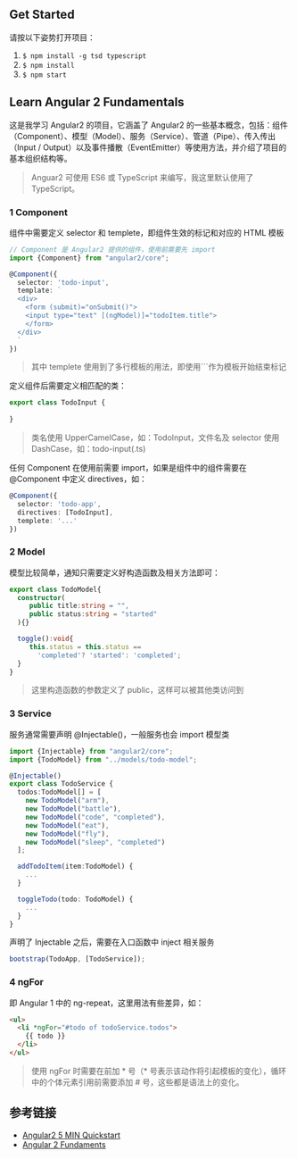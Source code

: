 ## Get Started
请按以下姿势打开项目：

1. `$ npm install -g tsd typescript`
2. `$ npm install`
3. `$ npm start`

## Learn Angular 2 Fundamentals
这是我学习 Angular2 的项目，它涵盖了 Angular2 的一些基本概念，包括：组件（Component）、模型（Model）、服务（Service）、管道（Pipe）、传入传出（Input / Output）以及事件播散（EventEmitter）等使用方法，并介绍了项目的基本组织结构等。

> Anguar2 可使用 ES6 或 TypeScript 来编写，我这里默认使用了 TypeScript。

### 1 Component
组件中需要定义 selector 和 templete，即组件生效的标记和对应的 HTML 模板
```ts
// Component 是 Angular2 提供的组件，使用前需要先 import
import {Component} from "angular2/core";

@Component({
  selector: 'todo-input',
  template: `
  <div>
    <form (submit)="onSubmit()">
    <input type="text" [(ngModel)]="todoItem.title">
    </form>
  </div>
  `
})
```  
> 其中 templete 使用到了多行模板的用法，即使用`\``作为模板开始结束标记

定义组件后需要定义相匹配的类：
```ts
export class TodoInput {
  
}
```  
> 类名使用 UpperCamelCase，如：TodoInput，文件名及 selector 使用 DashCase，如：todo-input(.ts)

任何 Component 在使用前需要 import，如果是组件中的组件需要在 @Component 中定义 directives，如：
```ts
@Component({
  selector: 'todo-app',
  directives: [TodoInput],
  templete: '...'
})
```
### 2 Model
模型比较简单，通知只需要定义好构造函数及相关方法即可：
```ts
export class TodoModel{
  constructor(
     public title:string = "",
     public status:string = "started"
  ){}

  toggle():void{
     this.status = this.status == 
       'completed'? 'started': 'completed';
  }
}
```
> 这里构造函数的参数定义了 public，这样可以被其他类访问到

### 3 Service
服务通常需要声明 @Injectable()，一般服务也会 import 模型类
```ts
import {Injectable} from "angular2/core";
import {TodoModel} from "../models/todo-model";

@Injectable()
export class TodoService {
  todos:TodoModel[] = [
    new TodoModel("arm"),
    new TodoModel("battle"),
    new TodoModel("code", "completed"),
    new TodoModel("eat"),
    new TodoModel("fly"),
    new TodoModel("sleep", "completed")
  ];

  addTodoItem(item:TodoModel) {
    ...
  }

  toggleTodo(todo: TodoModel) {
    ...
  }
}
```

声明了 Injectable 之后，需要在入口函数中 inject 相关服务
```ts
bootstrap(TodoApp, [TodoService]);
```

### 4 ngFor
即 Angular 1 中的 ng-repeat，这里用法有些差异，如：
```html
<ul>
  <li *ngFor="#todo of todoService.todos">
    {{ todo }}
  </li>
</ul>
```
> 使用 ngFor 时需要在前加 * 号（* 号表示该动作将引起模板的变化），循环中的个体元素引用前需要添加 # 号，这些都是语法上的变化。

## 参考链接
* [Angular2 5 MIN Quickstart](https://angular.io/docs/ts/latest/quickstart.html)
* [Angular 2 Fundaments](https://egghead.io/series/angular-2-fundamentals)